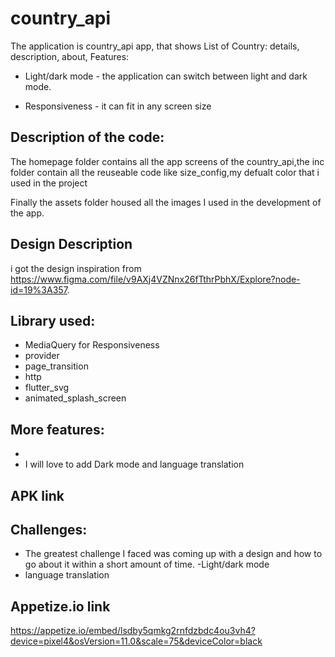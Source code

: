 # country_api

The application is country_api app, that shows List of Country: details, description, about,
Features:

- Light/dark mode - the application can switch between light and dark mode.

- Responsiveness - it can fit in any screen size

## Description of the code:

The homepage folder contains all the app screens of the country_api,the inc folder contain all the reuseable code like size_config,my defualt color that i used in the project

Finally the assets folder housed all the images I used in the development of the app.

## Design Description

i got the design inspiration from https://www.figma.com/file/v9AXj4VZNnx26fTthrPbhX/Explore?node-id=19%3A357.

## Library used:

- MediaQuery for Responsiveness
- provider
- page_transition
- http
- flutter_svg
- animated_splash_screen

## More features:

-
- I will love to add Dark mode and language translation

## APK link

<!-- https://drive.google.com/file/d/1GtZSKPUH7nnEB0fCWADUjB5XUYhELcka/view?usp=share_link -->

## Challenges:

- The greatest challenge I faced was coming up with a design and how to go about it within a short amount of time.
  -Light/dark mode
- language translation

## Appetize.io link

https://appetize.io/embed/lsdby5qmkg2rnfdzbdc4ou3vh4?device=pixel4&osVersion=11.0&scale=75&deviceColor=black

<!--
https://appetize.io/app/wsw6vjo3tc7prhmvcx3of3bsq4?device=pixel4&osVersion=11.0&scale=75
 -->
